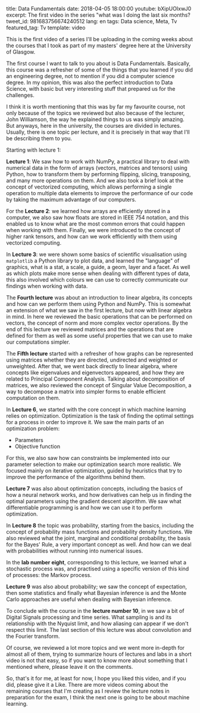 title: Data Fundamentals
date: 2018-04-05 18:00:00
youtube: bXipUOIxwJ0
excerpt: The first video in the series "what was I doing the last six months?
tweet_id: 981683756674240512
lang: en
tags: Data science, Meta, Tv
featured_tag: Tv
template: video

This is the first video of a series I'll be uploading in the coming weeks about the courses that I took as part of my masters' degree here at the University of Glasgow.

The first course I want to talk to you about is Data Fundamentals. Basically, this course was a refresher of some of the things that you learned if you did an engineering degree, not to mention if you did a computer science degree. In my opinion, this was also the perfect introduction to Data Science, with basic but very interesting stuff that prepared us for the challenges.

I think it is worth mentioning that this was by far my favourite course, not only because of the topics we reviewed but also because of the lecturer, John Williamson, the way he explained things to us was simply amazing. But anyways, here in the university, the courses are divided in lectures. Usually, there is one topic per lecture, and it is precisely in that way that I'll be describing them to you.

Starting with lecture 1: 

**Lecture 1**: We saw how to work with NumPy, a practical library to deal with numerical data in the form of arrays (vectors, matrices and tensors) using Python, how to transform them by performing flipping, slicing, transposing, and many more operations on them. And we also took a brief look at the concept of vectorized computing, which allows performing a single operation to multiple data elements to improve the performance of our code by taking the maximum advantage of our computers.

For the **Lecture 2**: we learned how arrays are efficiently stored in a computer, we also saw how floats are stored in IEEE 754 notation, and this enabled us to know what are the most common errors that could happen when working with them. Finally, we were introduced to the concept of higher rank tensors, and how can we work efficiently with them using vectorized computing.

In **Lecture 3**: we were shown some basics of scientific visualisation using `matplotlib` a Python library to plot data, and learned the "language" of graphics, what is a stat, a scale, a guide, a geom, layer and a facet. As well as which plots make more sense when dealing with different types of data, this also involved which colours we can use to correctly communicate our findings when working with data.

The **Fourth lecture** was about an introduction to linear algebra, its concepts and how can we perform them using Python and NumPy. This is somewhat an extension of what we saw in the first lecture, but now with linear algebra in mind. In here we reviewed the basic operations that can be performed on vectors, the concept of norm and more complex vector operations. By the end of this lecture we reviewed matrices and the operations that are defined for them as well as some useful properties that we can use to make our computations simpler.

The **Fifth lecture** started with a refresher of how graphs can be represented using matrices whether they are directed, undirected and weighted or unweighted. After that, we went back directly to linear algebra, where concepts like eigenvalues and eigenvectors appeared, and how they are related to Principal Component Analysis. Talking about decomposition of matrices, we also reviewed the concept of Singular Value Decomposition, a way to decompose a matrix into simpler forms to enable efficient computation on them.

In **Lecture 6**, we started with the core concept in which machine learning relies on optimization. Optimization is the task of finding the optimal settings for a process in order to improve it. We saw the main parts of an optimization problem:

 - Parameters
 - Objective function

For this, we also saw how can constraints be implemented into our parameter selection to make our optimization search more realistic. We focused mainly on iterative optimization, guided by heuristics that try to improve the performance of the algorithms behind them.

**Lecture 7** was also about optimization concepts, including the basics of how a neural network works, and how derivatives can help us in finding the optimal parameters using the gradient descent algorithm. We saw what differentiable programming is and how we can use it to perform optimization. 

In **Lecture 8** the topic was probability, starting from the basics, including the concept of probability mass functions and probability density functions. We also reviewed what the joint, marginal and conditional probability, the basis for the Bayes' Rule, a very important concept as well. And how can we deal with probabilities without running into numerical issues.

In the **lab number eight**, corresponding to this lecture, we learned what a stochastic process was, and practised using a specific version of this kind of processes: the Markov process.

**Lecture 9** was also about probability; we saw the concept of expectation, then some statistics and finally what Bayesian inference is and the Monte Carlo approaches are useful when dealing with Bayesian inference.

To conclude with the course in the **lecture number 10**, in we saw a bit of Digital Signals  processing and time series. What sampling is and its relationship with the Nyquist limit, and how aliasing can appear if we don't respect this limit. The last section of this lecture was about convolution and the Fourier transform.

Of course, we reviewed a lot more topics and we went more in-depth for almost all of them, trying to summarize hours of lectures and labs in a short video is not that easy, so if you want to know more about something that I mentioned where, please leave it on the comments.

So, that's it for me, at least for now, I hope you liked this video, and if you did, please give it a Like. There are more videos coming about the remaining courses that I'm creating as I review the lecture notes in preparation for the exam, I think the next one is going to be about machine learning.